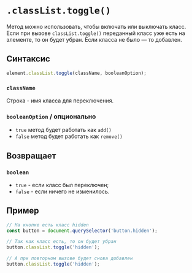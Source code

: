 # `.classList.toggle()`

Метод можно использовать, чтобы включать или выключать класс. Если при вызове `classList.toggle()` переданный класс уже есть на элементе, то он будет убран. Если класса не было — то добавлен.

## Синтаксис

```js
element.classList.toggle(className, booleanOption);
```

### `className`

Строка - имя класса для переключения.

### `booleanOption` / опционально

- `true` метод будет работать как `add()`
- `false` метод будет работать как `remove()`

## Возвращает

### `boolean`

- `true` - если класс был переключен;
- `false` - если ничего не изменилось.

## Пример

```js
// На кнопке есть класс hidden
const button = document.querySelector('button.hidden');

// Так как класс есть, то он будет убран
button.classList.toggle('hidden');

// А при повторном вызове будет снова добавлен
button.classList.toggle('hidden');
```
